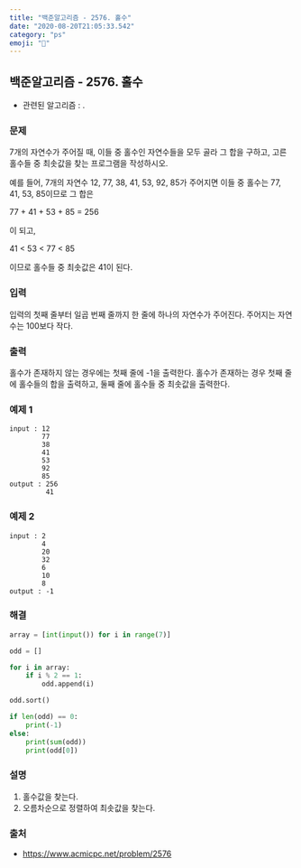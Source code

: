 ```yaml
---
title: "백준알고리즘 - 2576. 홀수"
date: "2020-08-20T21:05:33.542"
category: "ps"
emoji: "🦊"
---
```


## 백준알고리즘 - 2576. 홀수

- 관련된 알고리즘 : .

### 문제

7개의 자연수가 주어질 때, 이들 중 홀수인 자연수들을 모두 골라 그 합을 구하고, 고른 홀수들 중 최솟값을 찾는 프로그램을 작성하시오.

예를 들어, 7개의 자연수 12, 77, 38, 41, 53, 92, 85가 주어지면 이들 중 홀수는 77, 41, 53, 85이므로 그 합은

77 + 41 + 53 + 85 = 256

이 되고,

41 < 53 < 77 < 85

이므로 홀수들 중 최솟값은 41이 된다.

### 입력

입력의 첫째 줄부터 일곱 번째 줄까지 한 줄에 하나의 자연수가 주어진다. 주어지는 자연수는 100보다 작다.

### 출력

홀수가 존재하지 않는 경우에는 첫째 줄에 -1을 출력한다. 홀수가 존재하는 경우 첫째 줄에 홀수들의 합을 출력하고, 둘째 줄에 홀수들 중 최솟값을 출력한다.

### 예제 1

```
input : 12
        77
        38
        41
        53
        92
        85
output : 256
         41
```

### 예제 2

```
input : 2
        4
        20
        32
        6
        10
        8
output : -1
```

### 해결

```python
array = [int(input()) for i in range(7)]

odd = []

for i in array:
    if i % 2 == 1:
        odd.append(i)

odd.sort()

if len(odd) == 0:
    print(-1)
else:
    print(sum(odd))
    print(odd[0])
```

### 설명

1. 홀수값을 찾는다.
2. 오름차순으로 정렬하여 최솟값을 찾는다.

### 출처

- https://www.acmicpc.net/problem/2576
